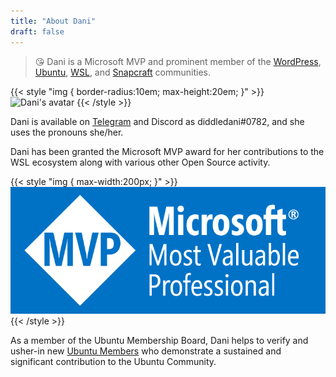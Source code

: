 ```yaml
---
title: "About Dani"
draft: false
---
```


> 😘 Dani is a Microsoft MVP and prominent member of the [WordPress](https://wordpress.org), [Ubuntu](https://ubuntu.com), [WSL](https://docs.microsoft.com/en-us/windows/wsl/), and [Snapcraft](https://snapcraft.io) communities.

{{< style "img { border-radius:10em; max-height:20em; }" >}}
![Dani's avatar](https://www.gravatar.com/avatar/51382eba4e98a66aae28db685d05775d?s=240&d=mp "Dani's avatar")
{{< /style >}}

Dani is available on [Telegram](https://t.me/diddledani) and Discord as diddledani#0782, and she uses the pronouns she/her.

Dani has been granted the Microsoft MVP award for her contributions to the WSL ecosystem along with various other Open Source activity.

{{< style "img { max-width:200px; }" >}}
![Microsoft MVP Logo](mvp-logo.png "Microsoft MVP Logo")
{{< /style >}}

As a member of the Ubuntu Membership Board, Dani helps to verify and usher-in new [Ubuntu Members](https://wiki.ubuntu.com/Membership) who demonstrate a sustained and significant contribution to the Ubuntu Community.
